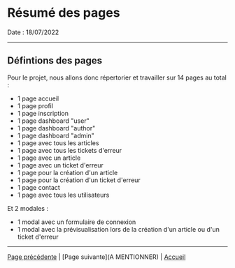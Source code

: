 # Résumé des pages

Date : 18/07/2022

___

## Défintions des pages

Pour le projet, nous allons donc répertorier et travailler sur 14 pages au total :

- 1 page accueil
- 1 page profil
- 1 page inscription
- 1 page dashboard "user"
- 1 page dashboard "author"
- 1 page dashboard "admin"
- 1 page avec tous les articles
- 1 page avec tous les tickets d'erreur
- 1 page avec un article
- 1 page avec un ticket d'erreur
- 1 page pour la création d'un article
- 1 page pour la création d'un ticket d'erreur
- 1 page contact
- 1 page avec tous les utilisateurs

Et 2 modales :

- 1 modal avec un formulaire de connexion
- 1 modal avec la prévisualisation lors de la création d'un article ou d'un ticket d'erreur

___

[Page précédente](./09_Preparation_composant.md) | [Page suivante](A MENTIONNER) | [Accueil](../../README.md)